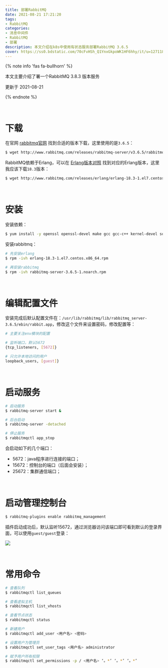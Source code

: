 ```yaml
---
title: 部署RabbitMQ
date: 2021-08-21 17:21:20
tags:
- RabbitMQ
categories:
- 消息中间件
- RabbitMQ
- 部署
description: 本文介绍在k8s中使用有状态服务部署RabbitMQ 3.6.5
cover: https://ss0.bdstatic.com/70cFvHSh_Q1YnxGkpoWK1HF6hhy/it/u=1271185307,1858861969&fm=26&gp=0.jpg
---
```




{% note info 'fas fa-bullhorn' %}

本文主要介绍了署一个RabbitMQ 3.8.3 版本服务

更新于 2021-08-21

{% endnote %}

<br>



# 下载

在官网 [rabbitmq官网](https://www.rabbit.com) 找到合适的版本下载，这里使用的是`3.6.5`：

```bash
$ wget http://www.rabbitmq.com/releases/rabbitmq-server/v3.6.5/rabbitmq-server-3.6.5-1.noarch.rpm
```



 RabbitMQ依赖于Erlang，可以在 [Erlang版本对照](https://www.rabbitmq.com/which-erlang.html) 找到对应的Erlang版本，这里我应该下载`18.3`版本：

```bash
$ wget http://www.rabbitmq.com/releases/erlang/erlang-18.3-1.el7.centos.x86_64.rpm
```



<br>



# 安装

安装依赖：

```bash
$ yum install -y openssl openssl-devel make gcc gcc-c++ kernel-devel socat
```



安装rabbitmq：

```bash
# 先安装erlang
$ rpm -ivh erlang-18.3-1.el7.centos.x86_64.rpm

# 再安装rabbitmq
$ rpm -ivh rabbitmq-server-3.6.5-1.noarch.rpm
```



<br>



# 编辑配置文件

安装完成后默认配置文件在：`/usr/lib/rabbitmq/lib/rabbitmq_server-3.6.5/ebin/rabbit.app`，修改这个文件来设置密码，修改配置等：

```bash
# 主要关注env模块的配置

# 监听端口，默认5672
{tcp_listeners, [5672]}

# 只允许本地访问的用户
loopback_users, [guest]}
```



<br>



# 启动服务

```bash
# 启动服务
$ rabbitmq-server start &

# 后台启动
$ rabbitmq-server -detached

# 停止服务
$ rabbitmqctl app_stop
```



会启动如下的几个端口：

- 5672：java程序进行连接的端口；
- 15672：控制台的端口（后面会安装）；
- 25672：集群通信端口；



<br>



# 启动管理控制台

```bash
$ rabbitmq-plugins enable rabbitmq_management
```



插件启动成功后，默认监听15672，通过浏览器访问该端口即可看到默认的登录界面，可以使用`guest/guest`登录：

![](index.png)



<br>



# 常用命令

```bash
# 查看队列
$ rabbitmqctl list_queues

# 查看虚拟主机
$ rabbitmqctl list_vhosts

# 查看节点状态
$ rabbitmqctl status

# 新建用户
$ rabbitmqctl add_user <用户名> <密码>

# 设置用户为管理员
$ rabbitmqctl set_user_tags <用户名> administrator

# 赋予用户所有权限
$ rabbitmqctl set_permissions -p / <用户名> ‘。*’ ‘。*’ ‘。*’
```

